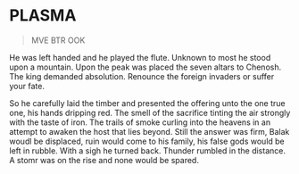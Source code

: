 # PLASMA

> MVE BTR OOK

He was left handed and he played the flute. Unknown to most he stood upon a mountain. Upon the peak was placed the seven altars to Chenosh. The king demanded absolution. Renounce the foreign invaders or suffer your fate.

So he carefully laid the timber and presented the offering unto the one true one, his hands dripping red. The smell of the sacrifice tinting the air strongly with the taste of iron. The trails of smoke curling into the heavens in an attempt to awaken the host that lies beyond. Still the answer was firm, Balak woudl be displaced, ruin would come to his family, his false gods would be left in rubble. With a sigh he turned back. Thunder rumbled in the distance. A stomr was on the rise and none would be spared.
